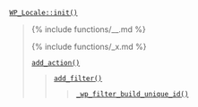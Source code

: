 <p><code><a href="https://developer.wordpress.org/reference/classes/wp_locale/init/">WP_Locale::init()</a></code></p>

<blockquote>

{% include functions/__.md %}

{% include functions/_x.md %}

 [`add_action()`](https://developer.wordpress.org/reference/functions/add_action/)
 
> [`add_filter()`](https://developer.wordpress.org/reference/functions/add_filter/)
> 
>> [`_wp_filter_build_unique_id()`](https://developer.wordpress.org/reference/functions/_wp_filter_build_unique_id/)

</blockquote>
